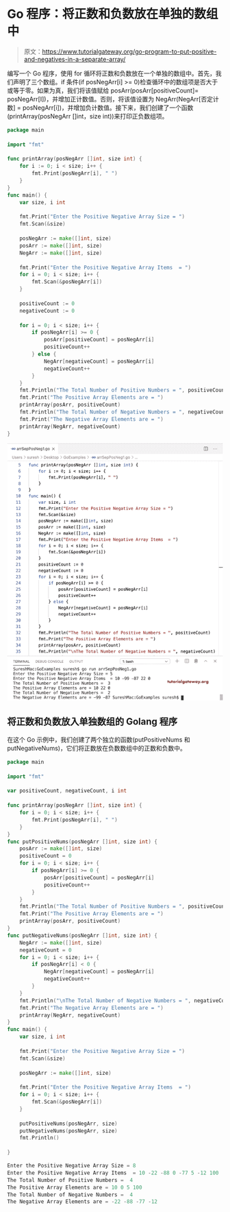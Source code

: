 # Go 程序：将正数和负数放在单独的数组中

> 原文：<https://www.tutorialgateway.org/go-program-to-put-positive-and-negatives-in-a-separate-array/>

编写一个 Go 程序，使用 for 循环将正数和负数放在一个单独的数组中。首先，我们声明了三个数组。if 条件(if posNegArr[i] >= 0)检查循环中的数组项是否大于或等于零。如果为真，我们将该值赋给 posArr(posArr[positiveCount]= posNegArr[I])，并增加正计数值。否则，将该值设置为 NegArr(NegArr[否定计数] = posNegArr[i])，并增加负计数值。接下来，我们创建了一个函数(printArray(posNegArr []int，size int))来打印正负数组项。

```go
package main

import "fmt"

func printArray(posNegArr []int, size int) {
    for i := 0; i < size; i++ {
        fmt.Print(posNegArr[i], " ")
    }
}
func main() {
    var size, i int

    fmt.Print("Enter the Positive Negative Array Size = ")
    fmt.Scan(&size)

    posNegArr := make([]int, size)
    posArr := make([]int, size)
    NegArr := make([]int, size)

    fmt.Print("Enter the Positive Negative Array Items  = ")
    for i = 0; i < size; i++ {
        fmt.Scan(&posNegArr[i])
    }

    positiveCount := 0
    negativeCount := 0

    for i = 0; i < size; i++ {
        if posNegArr[i] >= 0 {
            posArr[positiveCount] = posNegArr[i]
            positiveCount++
        } else {
            NegArr[negativeCount] = posNegArr[i]
            negativeCount++
        }
    }
    fmt.Println("The Total Number of Positive Numbers = ", positiveCount)
    fmt.Print("The Positive Array Elements are = ")
    printArray(posArr, positiveCount)
    fmt.Println("The Total Number of Negative Numbers = ", negativeCount)
    fmt.Print("The Negative Array Elements are = ")
    printArray(NegArr, negativeCount)
}
```

![Go Program to Put Positive and Negatives in Separate Array 1](img/72ca606acc044f69e11cac5480a66a83.png)

## 将正数和负数放入单独数组的 Golang 程序

在这个 Go 示例中，我们创建了两个独立的函数(putPositiveNums 和 putNegativeNums)，它们将正数放在负数数组中的正数和负数中。

```go
package main

import "fmt"

var positiveCount, negativeCount, i int

func printArray(posNegArr []int, size int) {
    for i = 0; i < size; i++ {
        fmt.Print(posNegArr[i], " ")
    }
}
func putPositiveNums(posNegArr []int, size int) {
    posArr := make([]int, size)
    positiveCount = 0
    for i = 0; i < size; i++ {
        if posNegArr[i] >= 0 {
            posArr[positiveCount] = posNegArr[i]
            positiveCount++
        }
    }
    fmt.Println("The Total Number of Positive Numbers = ", positiveCount)
    fmt.Print("The Positive Array Elements are = ")
    printArray(posArr, positiveCount)
}
func putNegativeNums(posNegArr []int, size int) {
    NegArr := make([]int, size)
    negativeCount = 0
    for i = 0; i < size; i++ {
        if posNegArr[i] < 0 {
            NegArr[negativeCount] = posNegArr[i]
            negativeCount++
        }
    }
    fmt.Println("\nThe Total Number of Negative Numbers = ", negativeCount)
    fmt.Print("The Negative Array Elements are = ")
    printArray(NegArr, negativeCount)
}
func main() {
    var size, i int

    fmt.Print("Enter the Positive Negative Array Size = ")
    fmt.Scan(&size)

    posNegArr := make([]int, size)

    fmt.Print("Enter the Positive Negative Array Items  = ")
    for i = 0; i < size; i++ {
        fmt.Scan(&posNegArr[i])
    }

    putPositiveNums(posNegArr, size)
    putNegativeNums(posNegArr, size)
    fmt.Println()

}
```

```go
Enter the Positive Negative Array Size = 8
Enter the Positive Negative Array Items  = 10 -22 -88 0 -77 5 -12 100
The Total Number of Positive Numbers =  4
The Positive Array Elements are = 10 0 5 100 
The Total Number of Negative Numbers =  4
The Negative Array Elements are = -22 -88 -77 -12 
```